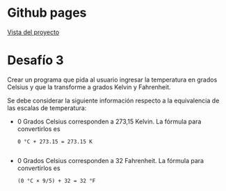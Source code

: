 <!DOCTYPE html>
<html>

<head>
  <meta charset="utf-8">
  <meta name="viewport" content="width=device-width, initial-scale=1.0">
  <link rel="stylesheet" href="https://stackedit.io/style.css" />
</head>

<body class="stackedit">
  <div class="stackedit__html">
    <h1 id="github-pages">Github pages</h1>
    <p><a href="https://josefamendezpruebaunodl.ga/Unidad_3/3_1_VariablesYOperadoresLogicos/index.html">Vista
        del proyecto</a></p>
    <h1 id="desafío">Desafío 3 </h1>
    <p> Crear un programa que pida al usuario ingresar la temperatura en grados Celsius y
        que la transforme a grados Kelvin y Fahrenheit.</p>
    <p>Se debe considerar la siguiente información respecto a la equivalencia de las
        escalas de temperatura:</p>
 <ul>
        <li>
        0 Grados Celsius corresponden a 273,15 Kelvin. La fórmula para convertirlos
        es 
        <br>
        <pre><code>0 °C + 273.15 = 273.15 K
        </code></pre>
        </li>
        <li>
        0 Grados Celsius corresponden a 32 Fahrenheit. La fórmula para convertirlos
        es 
        <br>
        <pre><code>(0 °C × 9/5) + 32 = 32 °F
        </code></pre>
        </li>
</ul>
        
       
  </div>
</body>

</html>
